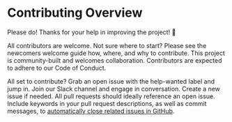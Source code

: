 # <a name="contributing">Contributing Overview</a>
Please do! Thanks for your help in improving the project! :balloon:

All contributors are welcome. Not sure where to start? Please see the newcomers welcome guide how, where, and why to contribute. This project is community-built and welcomes collaboration. Contributors are expected to adhere to our Code of Conduct.

All set to contribute? Grab an open issue with the help-wanted label and jump in. Join our Slack channel and engage in conversation. Create a new issue if needed.  All pull requests should ideally reference an open issue. Include keywords in your pull request descriptions, as well as commit messages, to [automatically close related issues in GitHub](https://help.github.com/en/github/managing-your-work-on-github/closing-issues-using-keywords).
